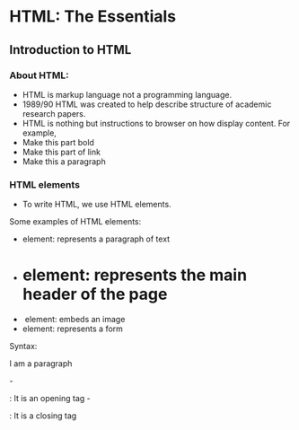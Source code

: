 # HTML: The Essentials

## Introduction to HTML

### About HTML:

- HTML is markup language not a programming language.
- 1989/90 HTML was created to help describe structure of academic research papers.
- HTML is nothing but instructions to browser on how display content.
  For example,
- Make this part bold
- Make this part of link
- Make this a paragraph

### HTML elements

- To write HTML, we use HTML elements.

Some examples of HTML elements:

- <p> element: represents a paragraph of text
- <h1> element: represents the main header of the page
- <img> element: embeds an image
- <form> element: represents a form

Syntax:

 <p>I am a paragraph</p>
- <p> : It is an opening tag
- </p>: It is a closing tag

